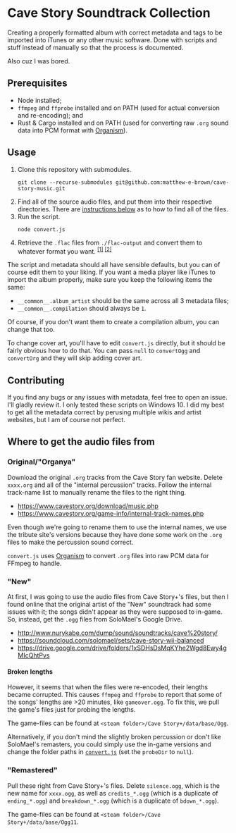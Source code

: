 # Cave Story Soundtrack Collection

Creating a properly formatted album with correct metadata and tags to be
imported into iTunes or any other music software. Done with scripts and stuff
instead of manually so that the process is documented.

Also cuz I was bored.


## Prerequisites

- Node installed;
- `ffmpeg` and `ffprobe` installed and on PATH (used for actual conversion and
  re-encoding); and
- Rust & Cargo installed and on PATH (used for converting raw `.org` sound data
  into PCM format with [Organism][organism]).


## Usage

1.  Clone this repository with submodules.
    ```
    git clone --recurse-submodules git@github.com:matthew-e-brown/cave-story-music.git
    ```
3.  Find all of the source audio files, and put them into their respective
    directories. There are
    [instructions below](#where-to-get-the-audio-files-from) as to how to find
    all of the files.
4.  Run the script.
    ```
    node convert.js
    ```
6.  Retrieve the `.flac` files from `./flac-output` and convert them to whatever
    format you want. <sup>[[1]][to-mp3] [[2]][to-aiff]</sup>

The script and metadata should all have sensible defaults, but you can of course
edit them to your liking. If you want a media player like iTunes to import the
album properly, make sure you keep the following items the same:

- `__common__.album_artist` should be the same across all 3 metadata files;
- `__common__.compilation` should always be `1`.

Of course, if you don't want them to create a compilation album, you can change
that too.

To change cover art, you'll have to edit `convert.js` directly, but it should be
fairly obvious how to do that. You can pass `null` to `convertOgg` and
`convertOrg` and they will skip adding cover art.


## Contributing

If you find any bugs or any issues with metadata, feel free to open an issue.
I'll gladly review it. I only tested these scripts on Windows 10. I did my best
to get all the metadata correct by perusing multiple wikis and artist websites,
but I am of course not perfect.


## Where to get the audio files from

### Original/"Organya"

Download the original `.org` tracks from the Cave Story fan website. Delete
`xxxx.org` and all of the "internal percussion" tracks. Follow the internal
track-name list to manually rename the files to the right thing.

- https://www.cavestory.org/download/music.php
- https://www.cavestory.org/game-info/internal-track-names.php

Even though we're going to rename them to use the internal names, we use the
tribute site's versions because they have done some work on the `.org` files to
make the percussion sound correct.

`convert.js` uses [Organism][organism] to convert `.org` files into raw PCM data
for FFmpeg to handle.


### "New"

At first, I was going to use the audio files from Cave Story+'s files, but then
I found online that the original artist of the "New" soundtrack had some issues
with it; the songs didn't appear as they were supposed to in-game. So, instead,
get the `.ogg` files from SoloMael's Google Drive.

- http://www.nurykabe.com/dump/sound/soundtracks/cave%20story/
- https://soundcloud.com/solomael/sets/cave-story-wii-balanced
- https://drive.google.com/drive/folders/1xSDHsDsMqKYhe2Wgd8Ewy4gMIcQhtPvs


#### Broken lengths

However, it seems that when the files were re-encoded, their lengths became
corrupted. This causes `ffmpeg` and `ffprobe` to report that some of the songs'
lengths are >20 minutes, like `gameover.ogg`. To fix this, we pull the game's
files just for probing the lengths.

The game-files can be found at `<steam folder>/Cave Story+/data/base/Ogg`.

Alternatively, if you don't mind the slightly broken percussion or don't like
SoloMael's remasters, you could simply use the in-game versions and change the
folder paths in [`convert.js`](./convert.js') (set the `probeDir` to `null`).


### "Remastered"

Pull these right from Cave Story+'s files. Delete `silence.ogg`, which is the
new name for `xxxx.ogg`, as well as `credits_*.ogg` (which is a duplicate of
`ending_*.ogg`) and `breakdown_*.ogg` (which is a duplicate of `bdown_*.ogg`).

The game-files can be found at `<steam folder>/Cave Story+/data/base/Ogg11`.


[organism]: https://gitdab.com/LunarLambda/organism
[to-mp3]:   https://stackoverflow.com/a/26109838/10549827
[to-aiff]:  https://superuser.com/a/1493395/974973
